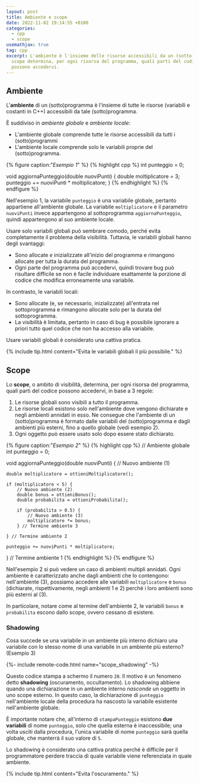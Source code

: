 ```yaml
---
layout: post
title: Ambiente e scope
date: 2022-11-02 19:14:55 +0100
categories:
  - cpp
  - scope
usemathjax: true
tag: cpp
excerpt: L'ambiente è l'insieme delle risorse accessibili da un (sotto)programma. Lo
  scope determina, per ogni risorsa del programma, quali parti del codice
  possono accedervi.
---
```


## Ambiente

L'**ambiente** di un (sotto)programma è l'insieme di tutte le risorse (variabili
e costanti in C++) accessibili da tale (sotto)programma.

È suddiviso in _ambiente globale_ e _ambiente locale_:

* L'ambiente globale comprende tutte le risorse accessibili da tutti i
  (sotto)programmi
* L'ambiente locale comprende solo le variabili proprie del (sotto)programma.

{% figure caption:"_Esempio 1_" %}
{% highlight cpp %}
int punteggio = 0;

void aggiornaPunteggio(double nuoviPunti) {
    double moltiplicatore = 3;
    punteggio += nuoviPunti * moltiplicatore;
}
{% endhighlight %}
{% endfigure %}

Nell'esempio 1, la variabile `punteggio` è una variabile globale, pertanto
appartiene all'ambiente globale. La variabile `moltiplicatore` e il
parametro `nuoviPunti` invece appartengono al sottoprogramma
`aggiornaPunteggio`, quindi appartengono al suo ambiente locale.

Usare solo variabili globali può sembrare comodo, perché evita completamente
il problema della visibilità. Tuttavia, le variabili globali hanno degli
svantaggi:

* Sono allocate *e* inizializzate all'inizio del programma e rimangono allocate
  per tutta la durata del programma.
* Ogni parte del programma può accedervi, quindi trovare bug può risultare
  difficile se non è facile individuare esattamente la porzione di codice che
  modifica erroneamente una variabile.

In contrasto, le variabili locali:

* Sono allocate (e, se necessario, inizializzate) all'entrata nel sottoprogramma
  e rimangono allocate solo per la durata del sottoprogramma.
* La visibilità è limitata, pertanto in caso di bug è possibile ignorare a
  priori tutto quel codice che non ha accesso alla variabile.

Usare variabili globali è considerato una cattiva pratica.

{% include tip.html content="Evita le variabili globali il più possibile." %}

## Scope

Lo **scope**, o ambito di visibilità, determina, per ogni risorsa del programma,
quali parti del codice possono accedervi, in base a 3 regole:

1. Le risorse globali sono visibili a tutto il programma.
2. Le risorse locali esistono solo nell'ambiente dove vengono dichiarate
   e negli ambienti annidati in esso. Ne consegue che l'ambiente di un
   (sotto)programma è formato dalle variabili del (sotto)programma e dagli
   ambienti più esterni, fino a quello globale (vedi esempio 2).
3. Ogni oggetto può essere usato solo dopo essere stato dichiarato.

{% figure caption:"_Esempio 2_" %}
{% highlight cpp %}
// Ambiente globale
int punteggio = 0;

void aggiornaPunteggio(double nuoviPunti) {
    // Nuovo ambiente (1)

    double moltiplicatore = ottieniMoltiplicatore();

    if (moltiplicatore < 5) {
        // Nuovo ambiente (2)
        double bonus = ottieniBonus();
        double probabilita = ottieniProbabilita();

        if (probabilita > 0.5) {
            // Nuovo ambiente (3)
            moltiplicatore *= bonus;
        } // Termine ambiente 3

    } // Termine ambiente 2

    punteggio += nuoviPunti * moltiplicatore;
    
} // Termine ambiente 1
{% endhighlight %}
{% endfigure %}

Nell'esempio 2 si può vedere un caso di ambienti multipli annidati. Ogni
ambiente è caratterizzato anche dagli ambienti che lo contengono: nell'ambiente
(3), possiamo accedere alle variabili `moltiplicatore` e `bonus` (dichiarate,
rispettivamente, negli ambienti 1 e 2) perché i loro ambienti sono più esterni
al (3).

In particolare, notare come al termine dell'ambiente 2, le variabili
`bonus` e `probabilita` escono dallo scope, ovvero cessano di esistere.

### Shadowing

Cosa succede se una variabile in un ambiente più interno dichiaro una variabile
con lo stesso nome di una variabile in un ambiente più esterno? (Esempio 3)

{%- include remote-code.html name="scope_shadowing" -%}

Questo codice stampa a schermo il numero `20`. Il motivo è un fenomeno detto
**shadowing** (oscuramento, occultamento). Lo shadowing abbiene quando una
dichiarazione in un ambiente interno _nasconde_ un oggetto in uno scope esterno.
In questo caso, la dichiarazione di `punteggio` nell'ambiente locale della
procedura ha nascosto la variabile esistente nell'ambiente globale.

È importante notare che, all'interno di `stampaPunteggio` esistono **due
variabili** di nome `punteggio`, solo che quella esterna è inaccessibile;
una volta usciti dalla procedura, l'unica variabile di nome `punteggio` sarà
quella globale, che manterrà il suo valore di `5`.

Lo shadowing è considerato una cattiva pratica perché è difficile per il
programmatore perdere traccia di quale variabile viene referenziata in quale
ambiente.

{% include tip.html content="Evita l'oscuramento." %}
